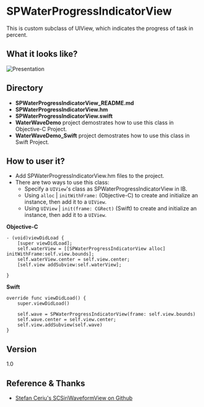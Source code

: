 # SPWaterProgressIndicatorView
This is custom subclass of UIView, which indicates the progress of task in percent.

## What it looks like?
![Presentation](https://raw.githubusercontent.com/antonio081014/SPWaterWaveProgressIndicatorView/master/3.gif)
## Directory
- **SPWaterProgressIndicatorView_README.md**
- **SPWaterProgressIndicatorView.hm**
- **SPWaterProgressIndicatorView.swift**
- **WaterWaveDemo** project demostrates how to use this class in Objective-C Project.
- **WaterWaveDemo_Swift** project demostrates how to use this class in Swift Project.

## How to user it?
- Add SPWaterProgressIndicatorView.hm files to the project.
- There are two ways to use this class:
  - Specify a `UIView`'s class as SPWaterProgressIndicatorView in IB.
  - Using `alloc` | `initWithFrame:` (Objective-C) to create and initialize an instance, then add it to a `UIView`.
  - Using `UIView` | `init(frame: CGRect)` (Swift) to create and initialize an instance, then add it to a `UIView`.

__Objective-C__
```
- (void)viewDidLoad {
    [super viewDidLoad];
    self.waterView = [[SPWaterProgressIndicatorView alloc] initWithFrame:self.view.bounds];
    self.waterView.center = self.view.center;
    [self.view addSubview:self.waterView];
    
}
```

__Swift__
```
override func viewDidLoad() {
    super.viewDidLoad()
        
    self.wave = SPWaterProgressIndicatorView(frame: self.view.bounds)
    self.wave.center = self.view.center;
    self.view.addSubview(self.wave)        
}
```

## Version
1.0

## Reference & Thanks
- [Stefan Ceriu's SCSiriWaveformView on Github](https://github.com/stefanceriu/SCSiriWaveformView)
